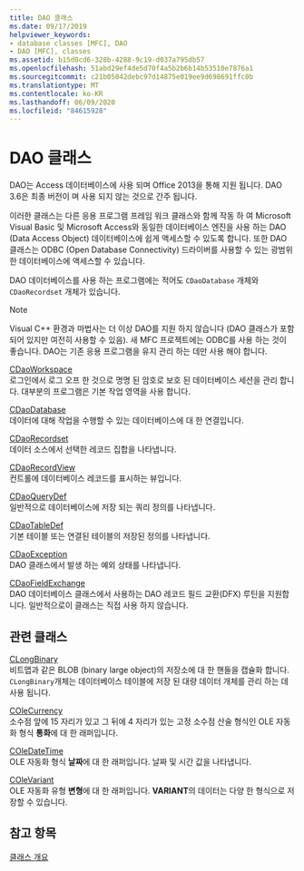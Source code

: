 ```yaml
---
title: DAO 클래스
ms.date: 09/17/2019
helpviewer_keywords:
- database classes [MFC], DAO
- DAO [MFC], classes
ms.assetid: b15d0cd6-328b-4288-9c19-d037a795db57
ms.openlocfilehash: 51abd29ef4de5d70f4a5b2b6b14b53510e7876a1
ms.sourcegitcommit: c21b05042debc97d14875e019ee9d698691ffc0b
ms.translationtype: MT
ms.contentlocale: ko-KR
ms.lasthandoff: 06/09/2020
ms.locfileid: "84615928"
---
```

# <a name="dao-classes"></a>DAO 클래스

DAO는 Access 데이터베이스에 사용 되며 Office 2013을 통해 지원 됩니다. DAO 3.6은 최종 버전이 며 사용 되지 않는 것으로 간주 됩니다.

이러한 클래스는 다른 응용 프로그램 프레임 워크 클래스와 함께 작동 하 여 Microsoft Visual Basic 및 Microsoft Access와 동일한 데이터베이스 엔진을 사용 하는 DAO (Data Access Object) 데이터베이스에 쉽게 액세스할 수 있도록 합니다. 또한 DAO 클래스는 ODBC (Open Database Connectivity) 드라이버를 사용할 수 있는 광범위 한 데이터베이스에 액세스할 수 있습니다.

DAO 데이터베이스를 사용 하는 프로그램에는 적어도 `CDaoDatabase` 개체와 `CDaoRecordset` 개체가 있습니다.

> [!NOTE]
> Visual C++ 환경과 마법사는 더 이상 DAO를 지원 하지 않습니다 (DAO 클래스가 포함 되어 있지만 여전히 사용할 수 있음). 새 MFC 프로젝트에는 ODBC를 사용 하는 것이 좋습니다. DAO는 기존 응용 프로그램을 유지 관리 하는 데만 사용 해야 합니다.

[CDaoWorkspace](reference/cdaoworkspace-class.md)<br/>
로그인에서 로그 오프 한 것으로 명명 된 암호로 보호 된 데이터베이스 세션을 관리 합니다. 대부분의 프로그램은 기본 작업 영역을 사용 합니다.

[CDaoDatabase](reference/cdaodatabase-class.md)<br/>
데이터에 대해 작업을 수행할 수 있는 데이터베이스에 대 한 연결입니다.

[CDaoRecordset](reference/cdaorecordset-class.md)<br/>
데이터 소스에서 선택한 레코드 집합을 나타냅니다.

[CDaoRecordView](reference/cdaorecordview-class.md)<br/>
컨트롤에 데이터베이스 레코드를 표시하는 뷰입니다.

[CDaoQueryDef](reference/cdaoquerydef-class.md)<br/>
일반적으로 데이터베이스에 저장 되는 쿼리 정의를 나타냅니다.

[CDaoTableDef](reference/cdaotabledef-class.md)<br/>
기본 테이블 또는 연결된 테이블의 저장된 정의를 나타냅니다.

[CDaoException](reference/cdaoexception-class.md)<br/>
DAO 클래스에서 발생 하는 예외 상태를 나타냅니다.

[CDaoFieldExchange](reference/cdaofieldexchange-class.md)<br/>
DAO 데이터베이스 클래스에서 사용하는 DAO 레코드 필드 교환(DFX) 루틴을 지원합니다. 일반적으로이 클래스는 직접 사용 하지 않습니다.

## <a name="related-classes"></a>관련 클래스

[CLongBinary](reference/clongbinary-class.md)<br/>
비트맵과 같은 BLOB (binary large object)의 저장소에 대 한 핸들을 캡슐화 합니다. `CLongBinary`개체는 데이터베이스 테이블에 저장 된 대량 데이터 개체를 관리 하는 데 사용 됩니다.

[COleCurrency](reference/colecurrency-class.md)<br/>
소수점 앞에 15 자리가 있고 그 뒤에 4 자리가 있는 고정 소수점 산술 형식인 OLE 자동화 형식 **통화**에 대 한 래퍼입니다.

[COleDateTime](../atl-mfc-shared/reference/coledatetime-class.md)<br/>
OLE 자동화 형식 **날짜**에 대 한 래퍼입니다. 날짜 및 시간 값을 나타냅니다.

[COleVariant](reference/colevariant-class.md)<br/>
OLE 자동화 유형 **변형**에 대 한 래퍼입니다. **VARIANT**의 데이터는 다양 한 형식으로 저장할 수 있습니다.

## <a name="see-also"></a>참고 항목

[클래스 개요](class-library-overview.md)
